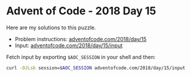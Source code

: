 # Advent of Code - 2018 Day 15
Here are my solutions to this puzzle.

* Problem instructions: [adventofcode.com/2018/day/15](https://adventofcode.com/2018/day/15)
* Input: [adventofcode.com/2018/day/15/input](https://adventofcode.com/2018/day/15/input)

Fetch input by exporting `$AOC_SESSION` in your shell and then:
```bash
curl -OJLsb session=$AOC_SESSION adventofcode.com/2018/day/15/input
```
